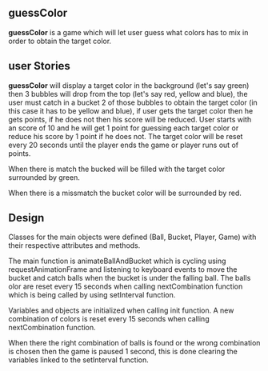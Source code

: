 ## guessColor
**guessColor** is a game which will let user guess what colors has to mix in order to obtain the target color.


## user Stories
**guessColor** will display a target color in the background (let's say green) then 3 bubbles will drop from the top (let's say red, yellow and blue), the user must catch in a bucket 2 of those bubbles to obtain the target color (in this case it has to be yellow and blue), if user gets the target color then he gets points, if he does not then his score will be reduced.
User starts with an score of 10 and he will get 1 point for guessing each target color or reduce his score by 1 point if he does not.
The target color will be reset every 20 seconds until the player ends the game or player runs out of points. 

When there is match the bucked will be filled with the target color surrounded by green.

When there is a missmatch the bucket color will be surrounded by red.

## Design
Classes for the main objects were defined (Ball, Bucket, Player, Game) with their respective attributes and methods. 

The main function is animateBallAndBucket which is cycling using requestAnimationFrame and listening to keyboard events to move the bucket and catch balls when the bucket is under the falling ball. The balls olor are reset every 15 seconds when calling nextCombination function which is being called by using setInterval function.

Variables and objects are initialized when calling init function. A new combination of colors is reset every 15 seconds when calling nextCombination function.

When there the right combination of balls is found or the wrong combination is chosen then the game is paused 1 second, this is done clearing the variables linked to the setInterval function.





